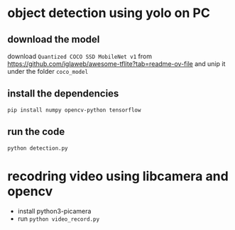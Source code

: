 # object detection using yolo on PC
## download the model 
download `Quantized COCO SSD MobileNet v1` from https://github.com/iglaweb/awesome-tflite?tab=readme-ov-file and unip it under the folder `coco_model`

## install the dependencies
`pip install numpy opencv-python tensorflow`

## run the code 
`python detection.py`

# recodring video using libcamera and opencv
- install python3-picamera
- run `python video_record.py`
